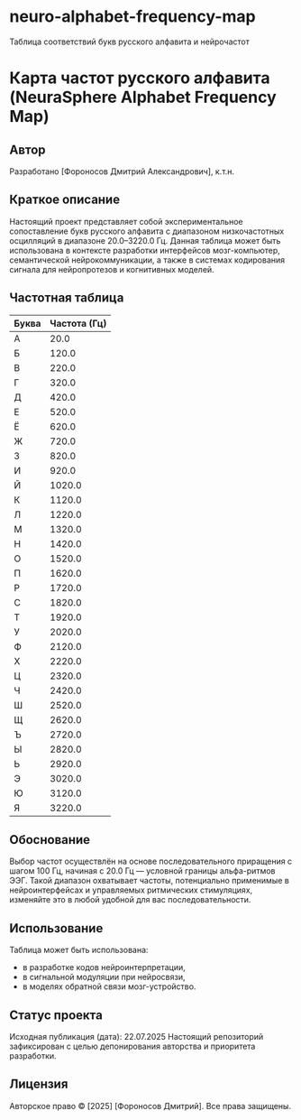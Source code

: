 # neuro-alphabet-frequency-map
Таблица соответствий букв русского алфавита и нейрочастот 
# Карта частот русского алфавита (NeuraSphere Alphabet Frequency Map)

## Автор
Разработано [Фороносов Дмитрий Александрович], к.т.н.

## Краткое описание
Настоящий проект представляет собой экспериментальное сопоставление букв русского алфавита с диапазоном низкочастотных осцилляций в диапазоне 20.0–3220.0 Гц. Данная таблица может быть использована в контексте разработки интерфейсов мозг-компьютер, семантической нейрокоммуникации, а также в системах кодирования сигнала для нейропротезов и когнитивных моделей.

## Частотная таблица

| Буква | Частота (Гц) |
|-------|--------------|
| А     | 20.0         |
| Б     | 120.0         |
| В     | 220.0         |
| Г     | 320.0         |
| Д     | 420.0         |
| Е     | 520.0         |
| Ё     | 620.0         |
| Ж     | 720.0         |
| З     | 820.0         |
| И     | 920.0         |
| Й     | 1020.0         |
| К     | 1120.0         |
| Л     | 1220.0         |
| М     | 1320.0         |
| Н     | 1420.0         |
| О     | 1520.0         |
| П     | 1620.0         |
| Р     | 1720.0         |
| С     | 1820.0         |
| Т     | 1920.0         |
| У     | 2020.0         |
| Ф     | 2120.0         |
| Х     | 2220.0         |
| Ц     | 2320.0         |
| Ч     | 2420.0         |
| Ш     | 2520.0         |
| Щ     | 2620.0         |
| Ъ     | 2720.0         |
| Ы     | 2820.0         |
| Ь     | 2920.0         |
| Э     | 3020.0         |
| Ю     | 3120.0         |
| Я     | 3220.0         |

## Обоснование
Выбор частот осуществлён на основе последовательного приращения с шагом 100 Гц, начиная с 20.0 Гц — условной границы альфа-ритмов ЭЭГ. Такой диапазон охватывает частоты, потенциально применимые в нейроинтерфейсах и управляемых ритмических стимуляциях, изменяйте это в любой удобной для вас последовательности.

## Использование
Таблица может быть использована:
- в разработке кодов нейроинтерпретации,
- в сигнальной модуляции при нейросвязи,
- в моделях обратной связи мозг-устройство.
  

## Статус проекта
Исходная публикация (дата): 22.07.2025 
Настоящий репозиторий зафиксирован с целью депонирования авторства и приоритета разработки.

## Лицензия
Авторское право © [2025] [Фороносов Дмитрий]. Все права защищены.
